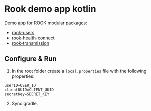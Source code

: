 # Rook demo app kotlin

Demo app for ROOK modular packages:

* [rook-users](https://github.com/RookeriesDevelopment/rook-android-sdks-docs/tree/main/rook-users)
* [rook-health-connect](https://github.com/RookeriesDevelopment/rook-android-sdks-docs/tree/main/rook-health-connect)
* [rook-transmission](https://github.com/RookeriesDevelopment/rook-android-sdks-docs/tree/main/rook-transmission)

## Configure & Run

1. In the root folder create a `local.properties` file with the following properties:

```properties
userID=USER_ID
clientUUID=CLIENT_UUID
secretKey=SECRET_KEY
```

2. Sync gradle.
